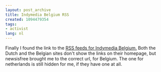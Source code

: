 ```yaml
---
layout: post_archive
title: Indymedia Belgium RSS
created: 1094479354
tags:
- activist
lang: nl
---
```

Finally I found the link to the [RSS feeds for Indymedia Belgium.](http://belgium.indymedia.org/newswire.rss) Both the Dutch and the Belgian sites don't show the links on their homepage, but newsisfree brought me to the correct url, for Belgium. The one for netherlands is still hidden for me, if they have one at all.
